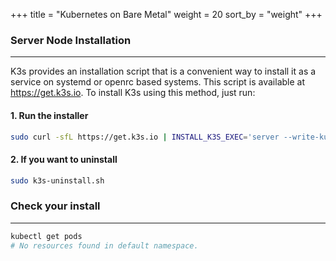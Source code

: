 +++
title = "Kubernetes on Bare Metal"
weight = 20
sort_by = "weight"
+++

### Server Node Installation
--------------
K3s provides an installation script that is a convenient way to install it as a service on systemd or openrc based systems. This script is available at https://get.k3s.io. To install K3s using this method, just run:

#### 1. Run the installer

```sh
sudo curl -sfL https://get.k3s.io | INSTALL_K3S_EXEC='server --write-kubeconfig-mode="644"' sh -
```

#### 2. If you want to uninstall

```sh
sudo k3s-uninstall.sh
```

### Check your install
--------------

```sh
kubectl get pods
# No resources found in default namespace.
```